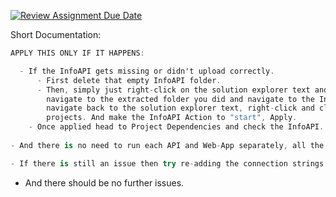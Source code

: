 [![Review Assignment Due Date](https://classroom.github.com/assets/deadline-readme-button-22041afd0340ce965d47ae6ef1cefeee28c7c493a6346c4f15d667ab976d596c.svg)](https://classroom.github.com/a/03TpDRv8)


Short Documentation:

``` csharp
APPLY THIS ONLY IF IT HAPPENS:

  - If the InfoAPI gets missing or didn't upload correctly.
      - First delete that empty InfoAPI folder.
      - Then, simply just right-click on the solution explorer text and "Add" existing projects, and
        navigate to the extracted folder you did and navigate to the InfoAPI folder and add the "InfoAPI.csproj" and
        navigate back to the solution explorer text, right-click and click "Properties" and select "Multiple Startup
        projects. And make the InfoAPI Action to "start", Apply.
    - Once applied head to Project Dependencies and check the InfoAPI. Apply and Ok.
   
- And there is no need to run each API and Web-App separately, all the 3 Command Prompts will appear automatically.
```
``` csharp
- If there is still an issue then try re-adding the connection strings.
```

- And there should be no further issues.
